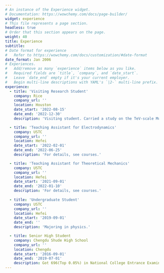 ```yaml
---
# An instance of the Experience widget.
# Documentation: https://wowchemy.com/docs/page-builder/
widget: experience
# This file represents a page section.
headless: true
# Order that this section appears on the page.
weight: 40
title: Experience
subtitle:
# Date format for experience
#   Refer to https://wowchemy.com/docs/customization/#date-format
date_format: Jan 2006
# Experiences.
#   Add/remove as many `experience` items below as you like.
#   Required fields are `title`, `company`, and `date_start`.
#   Leave `date_end` empty if it's your current employer.
#   Begin multi-line descriptions with YAML's `|2-` multi-line prefix.
experience:
  - title: 'Visiting Research Student'
    company: Rice
    company_url: ''
    location: Houston
    date_start: '2022-08-15'
    date_end: '2022-12-30'
    description: 'Visiting student. Carried a study on the TeV-scale MuIC.'

  - title: 'Teaching Assistant for Electrodynamics'
    company: USTC
    company_url: ''
    location: Hefei
    date_start: '2022-02-01'
    date_end: '2022-06-25'
    description: 'For details, see courses.'

  - title: 'Teaching Assistant for Theoretical Mechanics'
    company: USTC
    company_url: ''
    location: Hefei
    date_start: '2021-09-01'
    date_end: '2022-01-10'
    description: 'For details, see courses.'
    
  - title: 'Undergraduate Student'
    company: USTC
    company_url: ''
    location: Hefei
    date_start: '2019-09-01'
    date_end: ''
    description: 'Majoring in physics.'

  - title: Senior High Student
    company: Chengdu Shude High School
    company_url: ''
    location: Chengdu
    date_start: '2016-09-01'
    date_end: '2019-07-01'
    description: Got 696(Top 0.05%) in National College Entrance Examination.
---
```


